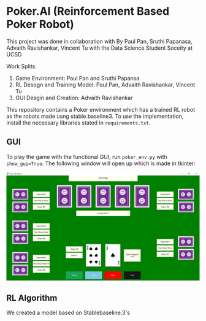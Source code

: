 # Poker.AI (Reinforcement Based Poker Robot)
This project was done in collaboration with By Paul Pan, Sruthi Papanasa, Advaith Ravishankar, Vincent Tu with the Data Science Student Soceity at UCSD

Work Splits:
1. Game Environment: Paul Pan and Sruthi Papansa
2. RL Desogn and Training Model: Paul Pan, Advaith Ravishankar, Vincent Tu
3. GUI Desgin and Creation: Advaith Ravishankar

This repository contains a Poker environment which has a trained RL robot as the robots made usng stable.baseline3. To use the implementation, install the necessary libraries stated in ```requirements.txt```.

## GUI

To play the game with the functional GUI, run ```poker_env.py``` with ```show_gui=True```. The following window will open up which is made in tkinter:

<p align ="center">
  <img src="./statics/homescreen.png">
</p>


## RL Algorithm

We created a model based on Stablebaseline.3's 
